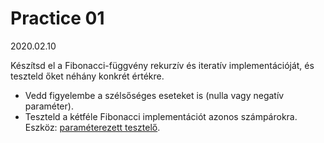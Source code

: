 # Practice 01
2020.02.10

Készítsd el a Fibonacci-függvény rekurzív és iteratív implementációját, és teszteld őket néhány konkrét értékre.<br>
* Vedd figyelembe a szélsőséges eseteket is (nulla vagy negatív paraméter).<br>
* Teszteld a kétféle Fibonacci implementációt azonos számpárokra. Eszköz: [paraméterezett tesztelő](https://mkyong.com/unittest/junit-4-tutorial-6-parameterized-test/).
